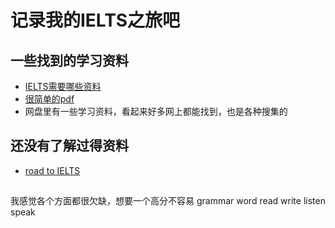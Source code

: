 # 记录我的IELTS之旅吧

## 一些找到的学习资料
* [IELTS需要哪些资料](https://www.zhihu.com/question/19987385/answer/2504746306)
* [很简单的pdf](https://d19y2ugh44almm.cloudfront.net/Magoosh+IELTS+Vocabulary+PDF.pdf)
* 网盘里有一些学习资料，看起来好多网上都能找到，也是各种搜集的

## 还没有了解过得资料
* [road to IELTS](https://rtiac.roadtoielts.com/?utm_source=RTI.com&utm_medium=try_freeversion&utm_campaign=RTI.com_CD#prefix=TD) 

## 
我感觉各个方面都很欠缺，想要一个高分不容易 
grammar
word
read
write
listen
speak
